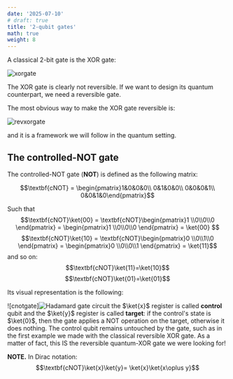 ```yaml
---
date: '2025-07-10'
# draft: true
title: '2-qubit gates'
math: true
weight: 8
---
```


A classical 2-bit gate is the XOR gate:

<img class="light-invertible" src="../images/xorgate.png" alt="xorgate"/>

The XOR gate is clearly not reversible. If we want to design its quantum counterpart, we need a reversible gate.

The most obvious way to make the XOR gate reversible is:

<img class="light-invertible" src="../images/revxorgate.png" alt="revxorgate"/>

and it is a framework we will follow in the quantum setting.


## The controlled-NOT gate
The controlled-NOT gate ($\textbf{NOT}$) is defined as the following matrix:

$$\textbf{cNOT} = \begin{pmatrix}1&0&0&0\\ 
                        0&1&0&0\\
                        0&0&0&1\\
                        0&0&1&0\end{pmatrix}$$

Such that 
$$\textbf{cNOT}\ket{00} = \textbf{cNOT}\begin{pmatrix}1 \\0\\0\\0 \end{pmatrix} = \begin{pmatrix}1 \\0\\0\\0 \end{pmatrix} = \ket{00}  $$
 $$\textbf{cNOT}\ket{10} = \textbf{cNOT}\begin{pmatrix}0 \\0\\1\\0 \end{pmatrix} = \begin{pmatrix}0 \\0\\0\\1 \end{pmatrix} = \ket{11}$$
 and so on:
 $$\textbf{cNOT}\ket{11}=\ket{10}$$
  $$\textbf{cNOT}\ket{01}=\ket{01}$$


Its visual representation is the following: 

![cnotgate]<img class="light-invertible" src="../images/Hadgate.png" alt="Hadamard gate circuit"/>
the $\ket{x}$ register is called $\textbf{control}$ qubit and the $\ket{y}$ register is called $\textbf{target}$: if the control's state is $\ket{0}$, then the gate applies a NOT operation on the target, otherwise it does nothing. The control qubit remains untouched by the gate, such as in the first example we made with the classical reversible XOR gate. As a matter of fact, this IS the reversible quantum-XOR gate we were looking for!

$\textbf{NOTE.}$ In Dirac notation: $$\textbf{cNOT}\ket{x}\ket{y}= \ket{x}\ket{x\oplus y}$$





